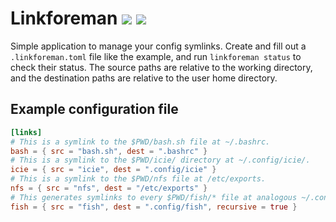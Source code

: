 # Linkforeman [![](https://img.shields.io/github/workflow/status/unneon/linkforeman/CI?logo=github-actions&logoColor=white)](https://github.com/unneon/linkforeman/actions) [![](https://img.shields.io/github/license/unneon/linkforeman?color=success&logo=github)](https://github.com/unneon/linkforeman)

Simple application to manage your config symlinks.
Create and fill out a `.linkforeman.toml` file like the example, and run `linkforeman status` to check their status.
The source paths are relative to the working directory, and the destination paths are relative to the user home directory.

## Example configuration file

```toml
[links]
# This is a symlink to the $PWD/bash.sh file at ~/.bashrc.
bash = { src = "bash.sh", dest = ".bashrc" }
# This is a symlink to the $PWD/icie/ directory at ~/.config/icie/.
icie = { src = "icie", dest = ".config/icie" }
# This is a symlink to the $PWD/nfs file at /etc/exports.
nfs = { src = "nfs", dest = "/etc/exports" }
# This generates symlinks to every $PWD/fish/* file at analogous ~/.config/fish/*.
fish = { src = "fish", dest = ".config/fish", recursive = true }
```
